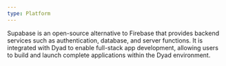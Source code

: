 ```yaml
---
type: Platform
---
```


Supabase is an open-source alternative to Firebase that provides backend services such as authentication, database, and server functions. It is integrated with Dyad to enable full-stack app development, allowing users to build and launch complete applications within the Dyad environment.